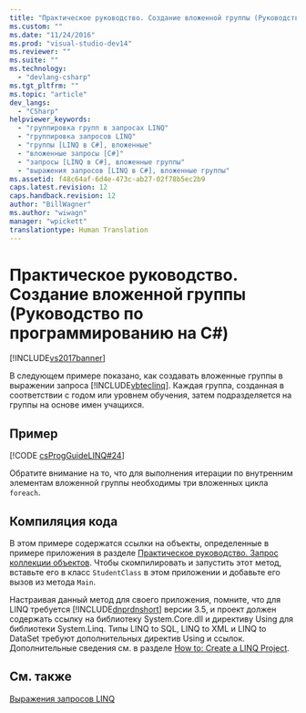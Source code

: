 ```yaml
---
title: "Практическое руководство. Создание вложенной группы (Руководство по программированию на C#) | Microsoft Docs"
ms.custom: ""
ms.date: "11/24/2016"
ms.prod: "visual-studio-dev14"
ms.reviewer: ""
ms.suite: ""
ms.technology: 
  - "devlang-csharp"
ms.tgt_pltfrm: ""
ms.topic: "article"
dev_langs: 
  - "CSharp"
helpviewer_keywords: 
  - "группировка групп в запросах LINQ"
  - "группировка запросов LINQ"
  - "группы [LINQ в C#], вложенные"
  - "вложенные запросы [C#]"
  - "запросы [LINQ в C#], вложенные группы"
  - "выражения запросов [LINQ в C#], вложенные группы"
ms.assetid: f48c64af-6d4e-473c-ab27-02f78b5ec2b9
caps.latest.revision: 12
caps.handback.revision: 12
author: "BillWagner"
ms.author: "wiwagn"
manager: "wpickett"
translationtype: Human Translation
---
```

# Практическое руководство. Создание вложенной группы (Руководство по программированию на C#)
[!INCLUDE[vs2017banner](../../../csharp/includes/vs2017banner.md)]

В следующем примере показано, как создавать вложенные группы в выражении запроса [!INCLUDE[vbteclinq](../../../csharp/includes/vbteclinq_md.md)].  Каждая группа, созданная в соответствии с годом или уровнем обучения, затем подразделяется на группы на основе имен учащихся.  
  
## Пример  
 [!CODE [csProgGuideLINQ#24](../CodeSnippet/VS_Snippets_VBCSharp/csProgGuideLINQ#24)]  
  
 Обратите внимание на то, что для выполнения итерации по внутренним элементам вложенной группы необходимы три вложенных цикла `foreach`.  
  
## Компиляция кода  
 В этом примере содержатся ссылки на объекты, определенные в примере приложения в разделе [Практическое руководство. Запрос коллекции объектов](../../../csharp/programming-guide/linq-query-expressions/how-to-query-a-collection-of-objects.md).  Чтобы скомпилировать и запустить этот метод, вставьте его в класс `StudentClass` в этом приложении и добавьте его вызов из метода `Main`.  
  
 Настраивая данный метод для своего приложения, помните, что для LINQ требуется [!INCLUDE[dnprdnshort](../../../csharp/getting-started/includes/dnprdnshort_md.md)] версии 3.5, и проект должен содержать ссылку на библиотеку System.Core.dll и директиву Using для библиотеки System.Linq.  Типы LINQ to SQL, LINQ to XML и LINQ to DataSet требуют дополнительных директив Using и ссылок.  Дополнительные сведения см. в разделе [How to: Create a LINQ Project](../Topic/How%20to:%20Create%20a%20LINQ%20Project.md).  
  
## См. также  
 [Выражения запросов LINQ](../../../csharp/programming-guide/linq-query-expressions/index.md)